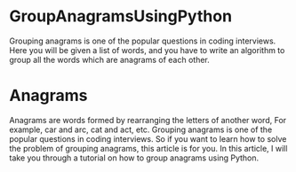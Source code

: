 # GroupAnagramsUsingPython
Grouping anagrams is one of the popular questions in coding interviews. Here you will be given a list of words, and you have to write an algorithm to group all the words which are anagrams of each other. 
# Anagrams 
Anagrams are words formed by rearranging the letters of another word, For example, car and arc, cat and act, etc. Grouping anagrams is one of the popular questions in coding interviews. So if you want to learn how to solve the problem of grouping anagrams, this article is for you. In this article, I will take you through a tutorial on how to group anagrams using Python.
